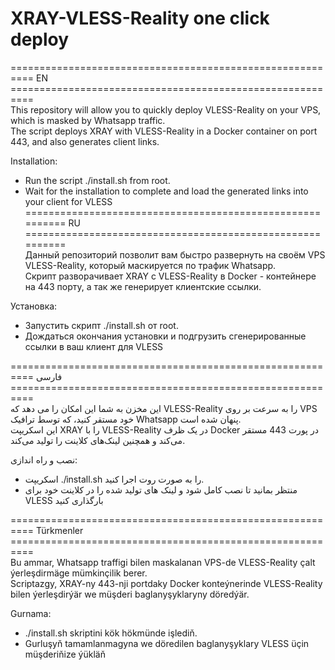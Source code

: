 # XRAY-VLESS-Reality one click deploy   
========================================================== EN ==========================================================   
This repository will allow you to quickly deploy VLESS-Reality on your VPS, which is masked by Whatsapp traffic.   
The script deploys XRAY with VLESS-Reality in a Docker container on port 443, and also generates client links.   
   
Installation:   
- Run the script ./install.sh from root.
- Wait for the installation to complete and load the generated links into your client for VLESS
========================================================== RU ==========================================================   
Данный репозиторий позволит вам быстро развернуть на своём VPS VLESS-Reality, который маскируется по трафик Whatsapp.   
Скрипт разворачивает XRAY с VLESS-Reality в Docker - контейнере на 443 порту, а так же генерирует клиентские ссылки.    

Установка:    
 -  Запустить скрипт ./install.sh от root.    
 -  Дождаться окончания установки и подгрузить сгенерированные ссылки в ваш клиент для VLESS    
   

==========================================================  فارسی ==========================================================  
این مخزن به شما این امکان را می دهد که VLESS-Reality را به سرعت بر روی VPS خود مستقر کنید، که توسط ترافیک Whatsapp پنهان شده است.    
این اسکریپت XRAY را با VLESS-Reality در یک ظرف Docker در پورت 443 مستقر می‌کند و همچنین لینک‌های کلاینت را تولید می‌کند.    
    
نصب و راه اندازی:   
 - اسکریپت ./install.sh را به صورت روت اجرا کنید.   
 - منتظر بمانید تا نصب کامل شود و لینک های تولید شده را در کلاینت خود برای VLESS بارگذاری کنید   
   
   
==========================================================  Türkmenler  ==========================================================  
Bu ammar, Whatsapp traffigi bilen maskalanan VPS-de VLESS-Reality çalt ýerleşdirmäge mümkinçilik berer.   
Scriptazgy, XRAY-ny 443-nji portdaky Docker konteýnerinde VLESS-Reality bilen ýerleşdirýär we müşderi baglanyşyklaryny döredýär.   
   
Gurnama:    
 - ./install.sh skriptini kök hökmünde işlediň.   
 - Gurluşyň tamamlanmagyna we döredilen baglanyşyklary VLESS üçin müşderiňize ýükläň   
